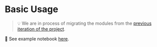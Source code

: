 # Basic Usage

> 💡 We are in process of migrating the modules from the [previous iteration of the project](https://github.com/vanderschaarlab/clairvoyance2).

📓 See example notebook [here](https://github.com/vanderschaarlab/clairvoyance2/blob/main/tutorials/basic_usage.ipynb).
